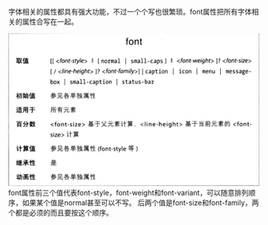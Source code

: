字体相关的属性都具有强大功能，不过一个个写也很繁琐。font属性把所有字体相关的属性合写在一起。

![](font.png)
font属性前三个值代表font-style，font-weight和font-variant，可以随意排列顺序，如果某个值是normal甚至可以不写。
后两个值是font-size和font-family，两个都是必须的而且要按这个顺序。
